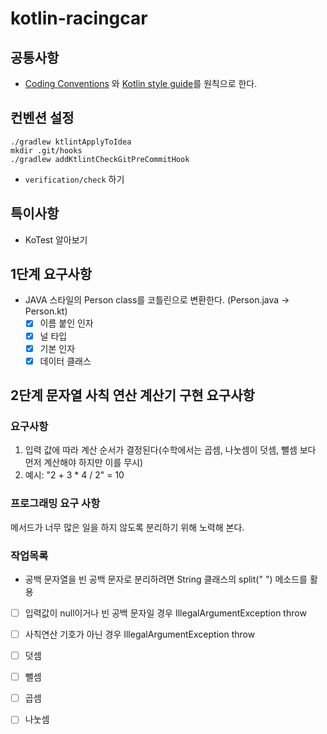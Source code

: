# kotlin-racingcar

## 공통사항

- [Coding Conventions](https://kotlinlang.org/docs/coding-conventions.html)
  와 [Kotlin style guide](https://developer.android.com/kotlin/style-guide?hl=ko)를 원칙으로 한다.

## 컨벤션 설정

```shell
./gradlew ktlintApplyToIdea
mkdir .git/hooks
./gradlew addKtlintCheckGitPreCommitHook
```

- `verification/check` 하기

## 특이사항

- KoTest 알아보기

## 1단계 요구사항

- JAVA 스타일의 Person class를 코틀린으로 변환한다. (Person.java -> Person.kt)
    - [X] 이름 붙인 인자
    - [X] 널 타입
    - [X] 기본 인자
    - [X] 데이터 클래스

## 2단계 문자열 사칙 연산 계산기 구현 요구사항
### 요구사항
1. 입력 값에 따라 계산 순서가 결정된다(수학에서는 곱셈, 나눗셈이 덧셈, 뺄셈 보다 먼저 계산해야 하지만 이를 무시)
2. 예시: "2 + 3 * 4 / 2" = 10

### 프로그래밍 요구 사항
메서드가 너무 많은 일을 하지 않도록 분리하기 위해 노력해 본다.

### 작업목록
- 공백 문자열을 빈 공백 문자로 분리하려면 String 클래스의 split(" ") 메소드를 활용
- [ ] 입력값이 null이거나 빈 공백 문자일 경우 IllegalArgumentException throw
- [ ] 사칙연산 기호가 아닌 경우 IllegalArgumentException throw
- [ ] 덧셈
- [ ] 뺄셈
- [ ] 곱셈
- [ ] 나눗셈




